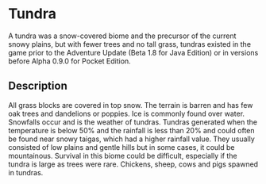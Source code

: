# Tundra
A tundra was a snow-covered biome and the precursor of the current snowy plains, but with fewer trees and no tall grass, tundras existed in the game prior to the Adventure Update (Beta 1.8 for Java Edition) or in versions before Alpha 0.9.0 for  Pocket Edition.

## Description
All grass blocks are covered in top snow. The terrain is barren and has few oak trees and dandelions or poppies. Ice is commonly found over water. Snowfalls occur and is the weather of tundras. Tundras generated when the temperature is below 50% and the rainfall is less than 20% and could often be found near snowy taigas, which had a higher rainfall value. They usually consisted of low plains and gentle hills but in some cases, it could be mountainous. Survival in this biome could be difficult, especially if the tundra is large as trees were rare. Chickens, sheep, cows and pigs spawned in tundras.

